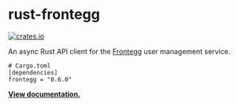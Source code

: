 # rust-frontegg

[![crates.io](https://img.shields.io/crates/v/frontegg.svg)](https://crates.io/crates/frontegg)

An async Rust API client for the [Frontegg] user management service.

```
# Cargo.toml
[dependencies]
frontegg = "0.6.0"
```

**[View documentation.](https://docs.rs/frontegg/0.6.0)**

[Frontegg]: https://frontegg.com
